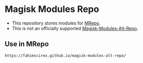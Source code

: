 # Magisk Modules Repo
- This repository stores modules for [MRepo](https://github.com/ya0211/MRepo).
- This is not an officially supported [Magisk-Modules-Alt-Repo](https://github.com/Magisk-Modules-Alt-Repo).

## Use in MRepo
```
https://fahimscirex.github.io/magisk-modules-alt-repo/
